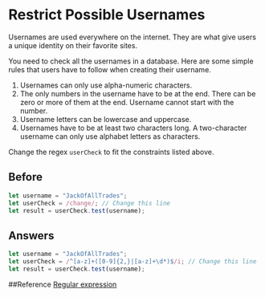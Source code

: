 # Restrict Possible Usernames
Usernames are used everywhere on the internet. They are what give users a unique identity on their favorite sites.

You need to check all the usernames in a database. Here are some simple rules that users have to follow when creating their username.

1. Usernames can only use alpha-numeric characters.
2. The only numbers in the username have to be at the end. There can be zero or more of them at the end.
   Username cannot start with the number.
3. Username letters can be lowercase and uppercase.
4. Usernames have to be at least two characters long. A two-character username can only use alphabet letters as characters.

Change the regex `userCheck` to fit the constraints listed above.

## Before
```javascript
let username = "JackOfAllTrades";
let userCheck = /change/; // Change this line
let result = userCheck.test(username);
```
## Answers
```javascript
let username = "JackOfAllTrades";
let userCheck = /^[a-z]+([0-9]{2,}|[a-z]+\d*)$/i; // Change this line
let result = userCheck.test(username);
```

##Reference
[Regular expression](https://developer.mozilla.org/en-US/docs/Web/JavaScript/Guide/Regular_expressions)
